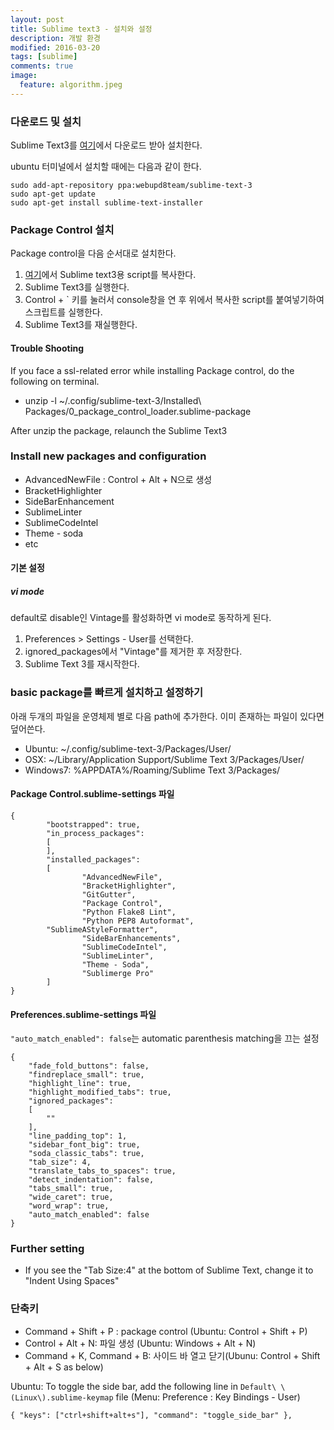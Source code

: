 ```yaml
---
layout: post
title: Sublime text3 - 설치와 설정
description: 개발 환경
modified: 2016-03-20
tags: [sublime]
comments: true
image:
  feature: algorithm.jpeg
---
```

### 다운로드 및 설치 

Sublime Text3를 [여기](https://www.sublimetext.com/3)에서 다운로드 받아 설치한다.

ubuntu 터미널에서 설치할 때에는 다음과 같이 한다. 

```
sudo add-apt-repository ppa:webupd8team/sublime-text-3
sudo apt-get update
sudo apt-get install sublime-text-installer
```

### Package Control 설치 

Package control을 다음 순서대로 설치한다. 

1. [여기](https://packagecontrol.io/installation#st3)에서 Sublime text3용 script를 복사한다. 
2. Sublime Text3를 실행한다. 
3. Control + ` 키를 눌러서 console창을 연 후 위에서 복사한 script를 붙여넣기하여 스크립트를 실행한다.  
4. Sublime Text3를 재실행한다. 

#### Trouble Shooting

If you face a ssl-related error while installing Package control, do the following on terminal.

- unzip -l ~/.config/sublime-text-3/Installed\ Packages/0_package_control_loader.sublime-package

After unzip the package, relaunch the Sublime Text3

### Install new packages and configuration

- AdvancedNewFile : Control + Alt + N으로 생성
- BracketHighlighter
- SideBarEnhancement
- SublimeLinter
- SublimeCodeIntel
- Theme - soda
- etc

#### 기본 설정

##### vi mode

default로 disable인 Vintage를 활성화하면 vi mode로 동작하게 된다. 

1. Preferences > Settings - User를 선택한다. 
2. ignored_packages에서 "Vintage"를 제거한 후 저장한다. 
3. Sublime Text 3를 재시작한다. 

### basic package를 빠르게 설치하고 설정하기

아래 두개의 파일을 운영체제 별로 다음 path에 추가한다. 이미 존재하는 파일이 있다면 덮어쓴다.

- Ubuntu: ~/.config/sublime-text-3/Packages/User/
- OSX: ~/Library/Application Support/Sublime Text 3/Packages/User/
- Windows7: %APPDATA%/Roaming/Sublime Text 3/Packages/

#### Package Control.sublime-settings 파일

```
{
        "bootstrapped": true,
        "in_process_packages":
        [
        ],
        "installed_packages":
        [
                "AdvancedNewFile",
                "BracketHighlighter",
                "GitGutter",
                "Package Control",
                "Python Flake8 Lint",
                "Python PEP8 Autoformat",
		"SublimeAStyleFormatter",
                "SideBarEnhancements",
                "SublimeCodeIntel",
                "SublimeLinter",
                "Theme - Soda",
                "Sublimerge Pro"
        ]
}
```

#### Preferences.sublime-settings 파일

`"auto_match_enabled": false`는 automatic parenthesis matching을 끄는 설정

```
{
	"fade_fold_buttons": false,
	"findreplace_small": true,
	"highlight_line": true,
	"highlight_modified_tabs": true,
	"ignored_packages":
	[
		""
	],
	"line_padding_top": 1,
	"sidebar_font_big": true,
	"soda_classic_tabs": true,
	"tab_size": 4,
	"translate_tabs_to_spaces": true,
	"detect_indentation": false,
	"tabs_small": true,
	"wide_caret": true,
	"word_wrap": true,
	"auto_match_enabled": false
}
```

### Further setting

- If you see the "Tab Size:4" at the bottom of Sublime Text, change it to "Indent Using Spaces"


### 단축키 

- Command + Shift + P : package control (Ubuntu: Control + Shift + P)
- Control + Alt + N: 파일 생성 (Ubuntu: Windows + Alt + N)
- Command + K, Command + B: 사이드 바 열고 닫기(Ubunu: Control + Shift + Alt + S as below)

Ubuntu: To toggle the side bar, add the following line in `Default\ \(Linux\).sublime-keymap` file (Menu: Preference : Key Bindings - User)

```
{ "keys": ["ctrl+shift+alt+s"], "command": "toggle_side_bar" },
```

